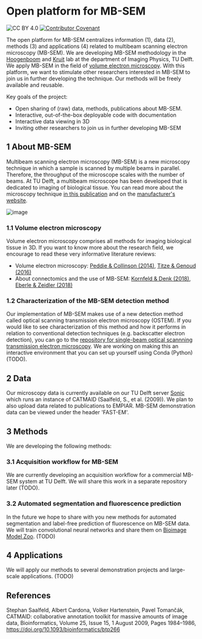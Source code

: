 # Open platform for MB-SEM
![CC BY 4.0](https://img.shields.io/badge/License-CC%20BY%204.0-lightgrey.svg)
[![Contributor Covenant](https://img.shields.io/badge/Contributor%20Covenant-2.1-4baaaa.svg)](code_of_conduct.md) 

The open platform for MB-SEM centralizes information (1), data (2), methods (3) and applications (4) related to multibeam scanning electron microscopy (MB-SEM). We are developing MB-SEM methodology in the [Hoogenboom](https://www.hoogenboomlab.org/) and [Kruit](https://www.tudelft.nl/en/faculty-of-applied-sciences/about-faculty/departments/imphys/people/pieter-kruit/) lab at the department of Imaging Physics, TU Delft. We apply MB-SEM in the field of [volume electron microscopy](https://www.azooptics.com/Article.aspx?ArticleID=1504). With this platform, we want to stimulate other researchers interested in MB-SEM to join us in further developing the technique. Our methods will be freely available and reusable. 

Key goals of the project:
- Open sharing of (raw) data, methods, publications about MB-SEM.
- Interactive, out-of-the-box deployable code with documentation
- Interactive data viewing in 3D
- Inviting other researchers to join us in further developing MB-SEM

## 1 About MB-SEM
Multibeam scanning electron microscopy (MB-SEM) is a new microscopy technique in which a sample is scanned by multiple beams in parallel. Therefore, the throughput of the microscope scales with the number of beams. At TU Delft, a multibeam microscope has been developed that is dedicated to imaging of biological tissue. You can read more about the microscopy technique [in this publication](https://avs.scitation.org/doi/10.1116/1.4966216) and on the [manufacturer's website](https://www.delmic.com/en/products/fast-imaging/fast-em).

![image](https://raw.githubusercontent.com/arentkievits/MB-SEM/main/workflow.png)

### 1.1 Volume electron microscopy
Volume electron microscopy comprises all methods for imaging biological tissue in 3D. If you want to know more about the research field, we encourage to read these very informative literature reviews:

- Volume electron microscopy: [Peddie & Collinson (2014)](https://www.sciencedirect.com/science/article/pii/S0968432814000250), [Titze & Genoud (2016)](https://onlinelibrary.wiley.com/doi/abs/10.1111/boc.201600024)
- About connectomics and the use of MB-SEM: [Kornfeld & Denk (2018)](https://onlinelibrary.wiley.com/doi/full/10.1111/boc.201600024), [Eberle & Zeidler (2018)](https://www.frontiersin.org/articles/10.3389/fnana.2018.00112/full)

### 1.2 Characterization of the MB-SEM detection method
Our implementation of MB-SEM makes use of a new detection method called optical scanning transmission electron microscopy (OSTEM). If you would like to see characterization of this method and how it performs in relation to conventional detection techniques (e.g. backscatter electron detection), you can go to the [repository for single-beam optical scannning transmission electron microscopy](https://github.com/arentkievits/sb_optical_STEM). We are working on making this an interactive environment that you can set up yourself using Conda (Python) (TODO). 

## 2 Data
Our microscopy data is currently available on our TU Delft server [Sonic](https://sonic.tnw.tudelft.nl/catmaid/) which runs an instance of CATMAID (Saalfeld, S., et al. (2009)). We plan to also upload data related to publications to EMPIAR. MB-SEM demonstration data can be viewed under the header 'FAST-EM'.

## 3 Methods
We are developing the following methods:

### 3.1 Acquisition workflow for MB-SEM
We are currently developing an acquisition workflow for a commercial MB-SEM system at TU Delft. We will share this work in a separate repository later (TODO). 

### 3.2 Automated segmentation and fluorescence prediction
In the future we hope to share with you new methods for automated segmentation and label-free prediction of fluorescence on MB-SEM data. We will train convolutional neural networks and share them on [Bioimage Model Zoo](https://bioimage.io/). (TODO)

## 4 Applications
We will apply our methods to several demonstration projects and large-scale applications. (TODO)

## References
Stephan Saalfeld, Albert Cardona, Volker Hartenstein, Pavel Tomančák, CATMAID: collaborative annotation toolkit for massive amounts of image data, Bioinformatics, Volume 25, Issue 15, 1 August 2009, Pages 1984–1986, https://doi.org/10.1093/bioinformatics/btp266

